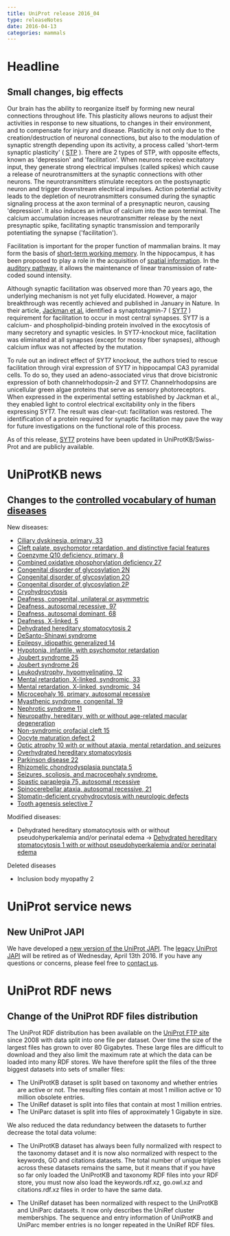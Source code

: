 ```yaml
---
title: UniProt release 2016_04
type: releaseNotes
date: 2016-04-13
categories: mammals
---
```


# Headline

## Small changes, big effects

Our brain has the ability to reorganize itself by forming new neural connections throughout life. This plasticity allows neurons to adjust their activities in response to new situations, to changes in their environment, and to compensate for injury and disease. Plasticity is not only due to the creation/destruction of neuronal connections, but also to the modulation of synaptic strength depending upon its activity, a process called 'short-term synaptic plasticity' ( [STP](http://www.scholarpedia.org/article/Short-term_synaptic_plasticity) ). There are 2 types of STP, with opposite effects, known as 'depression' and 'facilitation'. When neurons receive excitatory input, they generate strong electrical impulses (called spikes) which cause a release of neurotransmitters at the synaptic connections with other neurons. The neurotransmitters stimulate receptors on the postsynaptic neuron and trigger downstream electrical impulses. Action potential activity leads to the depletion of neurotransmitters consumed during the synaptic signaling process at the axon terminal of a presynaptic neuron, causing 'depression'. It also induces an influx of calcium into the axon terminal. The calcium accumulation increases neurotransmitter release by the next presynaptic spike, facilitating synaptic transmission and temporarily potentiating the synapse ('facilitation').

Facilitation is important for the proper function of mammalian brains. It may form the basis of [short-term working memory](http://www.ncbi.nlm.nih.gov/pubmed/18339943). In the hippocampus, it has been proposed to play a role in the acquisition of [spatial information](http://www.ncbi.nlm.nih.gov/pubmed/16774451). In the [auditory pathway](http://www.ncbi.nlm.nih.gov/pubmed/17251365), it allows the maintenance of linear transmission of rate-coded sound intensity.

Although synaptic facilitation was observed more than 70 years ago, the underlying mechanism is not yet fully elucidated. However, a major breakthrough was recently achieved and published in January in Nature. In their article, [Jackman et al.](http://www.ncbi.nlm.nih.gov/pubmed/26738595) identified a synaptotagmin-7 ( [SYT7](https://www.uniprot.org/uniprotkb?query=gene:syt7+and+reviewed:true) ) requirement for facilitation to occur in most central synapses. SYT7 is a calcium- and phospholipid-binding protein involved in the exocytosis of many secretory and synaptic vesicles. In SYT7-knockout mice, facilitation was eliminated at all synapses (except for mossy fiber synapses), although calcium influx was not affected by the mutation.

To rule out an indirect effect of SYT7 knockout, the authors tried to rescue facilitation through viral expression of SYT7 in hippocampal CA3 pyramidal cells. To do so, they used an adeno-associated virus that drove bicistronic expression of both channelrhodopsin-2 and SYT7. Channelrhodopsins are unicellular green algae proteins that serve as sensory photoreceptors. When expressed in the experimental setting established by Jackman et al., they enabled light to control electrical excitability only in the fibers expressing SYT7. The result was clear-cut: facilitation was restored. The identification of a protein required for synaptic facilitation may pave the way for future investigations on the functional role of this process.

As of this release, [SYT7](https://www.uniprot.org/uniprotkb?query=gene:syt7+and+reviewed:true) proteins have been updated in UniProtKB/Swiss-Prot and are publicly available.

# UniProtKB news

## Changes to the [controlled vocabulary of human diseases](https://ftp.uniprot.org/pub/databases/uniprot/current_release/knowledgebase/complete/docs/humdisease)

New diseases:

- [Ciliary dyskinesia, primary, 33](https://www.uniprot.org/diseases/DI-04621)
- [Cleft palate, psychomotor retardation, and distinctive facial features](https://www.uniprot.org/diseases/DI-04622)
- [Coenzyme Q10 deficiency, primary, 8](https://www.uniprot.org/diseases/DI-04625)
- [Combined oxidative phosphorylation deficiency 27](https://www.uniprot.org/diseases/DI-04592)
- [Congenital disorder of glycosylation 2N](https://www.uniprot.org/diseases/DI-04605)
- [Congenital disorder of glycosylation 2O](https://www.uniprot.org/diseases/DI-04626)
- [Congenital disorder of glycosylation 2P](https://www.uniprot.org/diseases/DI-04627)
- [Cryohydrocytosis](https://www.uniprot.org/diseases/DI-04609)
- [Deafness, congenital, unilateral or asymmetric](https://www.uniprot.org/diseases/DI-04598)
- [Deafness, autosomal recessive, 97](https://www.uniprot.org/diseases/DI-04599)
- [Deafness, autosomal dominant, 68](https://www.uniprot.org/diseases/DI-04600)
- [Deafness, X-linked, 5](https://www.uniprot.org/diseases/DI-04610)
- [Dehydrated hereditary stomatocytosis 2](https://www.uniprot.org/diseases/DI-04597)
- [DeSanto-Shinawi syndrome](https://www.uniprot.org/diseases/DI-04620)
- [Epilepsy, idiopathic generalized 14](https://www.uniprot.org/diseases/DI-04596)
- [Hypotonia, infantile, with psychomotor retardation](https://www.uniprot.org/diseases/DI-04614)
- [Joubert syndrome 25](https://www.uniprot.org/diseases/DI-04607)
- [Joubert syndrome 26](https://www.uniprot.org/diseases/DI-04615)
- [Leukodystrophy, hypomyelinating, 12](https://www.uniprot.org/diseases/DI-04619)
- [Mental retardation, X-linked, syndromic, 33](https://www.uniprot.org/diseases/DI-04617)
- [Mental retardation, X-linked, syndromic, 34](https://www.uniprot.org/diseases/DI-04618)
- [Microcephaly 16, primary, autosomal recessive](https://www.uniprot.org/diseases/DI-04594)
- [Myasthenic syndrome, congenital, 19](https://www.uniprot.org/diseases/DI-04604)
- [Nephrotic syndrome 11](https://www.uniprot.org/diseases/DI-04623)
- [Neuropathy, hereditary, with or without age-related macular degeneration](https://www.uniprot.org/diseases/DI-04612)
- [Non-syndromic orofacial cleft 15](https://www.uniprot.org/diseases/DI-04616)
- [Oocyte maturation defect 2](https://www.uniprot.org/diseases/DI-04613)
- [Optic atrophy 10 with or without ataxia, mental retardation, and seizures](https://www.uniprot.org/diseases/DI-04624)
- [Overhydrated hereditary stomatocytosis](https://www.uniprot.org/diseases/DI-04608)
- [Parkinson disease 22](https://www.uniprot.org/diseases/DI-04601)
- [Rhizomelic chondrodysplasia punctata 5](https://www.uniprot.org/diseases/DI-04602)
- [Seizures, scoliosis, and macrocephaly syndrome.](https://www.uniprot.org/diseases/DI-04595)
- [Spastic paraplegia 75, autosomal recessive](https://www.uniprot.org/diseases/DI-04593)
- [Spinocerebellar ataxia, autosomal recessive, 21](https://www.uniprot.org/diseases/DI-04603)
- [Stomatin-deficient cryohydrocytosis with neurologic defects](https://www.uniprot.org/diseases/DI-04611)
- [Tooth agenesis selective 7](https://www.uniprot.org/diseases/DI-04606)

Modified diseases:

- Dehydrated hereditary stomatocytosis with or without pseudohyperkalemia and/or perinatal edema -&gt; [Dehydrated hereditary stomatocytosis 1 with or without pseudohyperkalemia and/or perinatal edema](https://www.uniprot.org/diseases/DI-03801)

Deleted diseases

- Inclusion body myopathy 2

# UniProt service news

## New UniProt JAPI

We have developed a [new version of the UniProt JAPI](http://www.ebi.ac.uk/uniprot/japi/). The [legacy UniProt JAPI](http://www.ebi.ac.uk/uniprot/remotingAPI/) will be retired as of Wednesday, April 13th 2016. If you have any questions or concerns, please feel free to [contact us](https://www.uniprot.org/contact).

# UniProt RDF news

## Change of the UniProt RDF files distribution

The UniProt RDF distribution has been available on the [UniProt FTP site](ftp://ftp.uniprot.org/pub/databases/uniprot/current_release/rdf/) since 2008 with data split into one file per dataset. Over time the size of the largest files has grown to over 80 Gigabytes. These large files are difficult to download and they also limit the maximum rate at which the data can be loaded into many RDF stores. We have therefore split the files of the three biggest datasets into sets of smaller files:

- The UniProtKB dataset is split based on taxonomy and whether entries are active or not. The resulting files contain at most 1 million active or 10 million obsolete entries.
- The UniRef dataset is split into files that contain at most 1 million entries.
- The UniParc dataset is split into files of approximately 1 Gigabyte in size.

We also reduced the data redundancy between the datasets to further decrease the total data volume:

- The UniProtKB dataset has always been fully normalized with respect to the taxonomy dataset and it is now also normalized with respect to the keywords, GO and citations datasets. The total number of unique triples across these datasets remains the same, but it means that if you have so far only loaded the UniProtKB and taxonomy RDF files into your RDF store, you must now also load the keywords.rdf.xz, go.owl.xz and citations.rdf.xz files in order to have the same data.

- The UniRef dataset has been normalized with respect to the UniProtKB and UniParc datasets. It now only describes the UniRef cluster memberships. The sequence and entry information of UniProtKB and UniParc member entries is no longer repeated in the UniRef RDF files.

